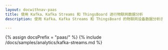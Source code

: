 ```yaml
---
layout: docwithnav-paas
title: 使用 Kafka、Kafka Streams 和 ThingsBoard 进行物联网数据分析
description: 使用 Kafka、Kafka Streams 和 ThingsBoard 的物联网设备数据分析示例

---
```


{% assign docsPrefix = "paas/" %}
{% include /docs/samples/analytics/kafka-streams.md %}